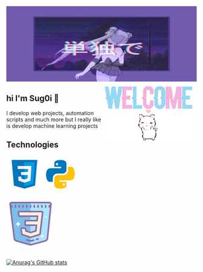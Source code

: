 <img  src="https://raw.githubusercontent.com/Sug0i/Sug0i/main/images/3082216.gif" width="1000px" height="200px" />
<img  src="https://raw.githubusercontent.com/Sug0i/Sug0i/main/images/d8c40ef811ec3338200327e9397ed569bf69f602r1-320-198_00.gif" width="250px" align="right" />


## hi I'm Sug0i 🌷

I develop web projects, automation scripts and much more
 but I really like is  develop machine learning projects

## Technologies
<img  src="https://raw.githubusercontent.com/Sug0i/Sug0i/main/images/icons8-css3-48.svg"  /><img  src="https://raw.githubusercontent.com/Sug0i/Sug0i/main/images/icons8-python-48.svg"  />





<img  src="https://raw.githubusercontent.com/Sug0i/Sug0i/main/images/icons8-css3-64.svg"  />

##

[![Anurag's GitHub stats](https://github-readme-stats.vercel.app/api?username=Sug0i&theme=dracula)](https://github.com/Sug0i/github-readme-stats)



<!---
Sug0i/Sug0i is a ✨ special ✨ repository because its `README.md` (this file) appears on your GitHub profile.
You can click the Preview link to take a look at your changes.
--->
